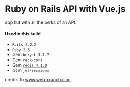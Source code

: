 # Ruby on Rails API with Vue.js

app but with all the perks of an API.

#### Used in this build

- `Rails 5.2.2`
- `Ruby 2.5`
- Gem `bcrypt 3.1.7`
- Gem `rack-cors`
- Gem [`redis 4.1.0`](https://github.com/redis/redis-rb)
- Gem [`jwt-sessions`](https://github.com/tuwukee/jwt_sessions)

credits to www.web-crunch.com
